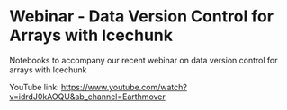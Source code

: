 # Webinar - Data Version Control for Arrays with Icechunk

Notebooks to accompany our recent webinar on data version control for arrays with Icechunk

YouTube link: https://www.youtube.com/watch?v=idrdJ0kAOQU&ab_channel=Earthmover

